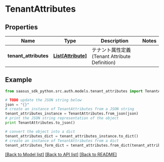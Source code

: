 # TenantAttributes


## Properties
Name | Type | Description | Notes
------------ | ------------- | ------------- | -------------
**tenant_attributes** | [**List[Attribute]**](Attribute.md) | テナント属性定義(Tenant Attribute Definition) | 

## Example

```python
from saasus_sdk_python.src.auth.models.tenant_attributes import TenantAttributes

# TODO update the JSON string below
json = "{}"
# create an instance of TenantAttributes from a JSON string
tenant_attributes_instance = TenantAttributes.from_json(json)
# print the JSON string representation of the object
print TenantAttributes.to_json()

# convert the object into a dict
tenant_attributes_dict = tenant_attributes_instance.to_dict()
# create an instance of TenantAttributes from a dict
tenant_attributes_form_dict = tenant_attributes.from_dict(tenant_attributes_dict)
```
[[Back to Model list]](../README.md#documentation-for-models) [[Back to API list]](../README.md#documentation-for-api-endpoints) [[Back to README]](../README.md)


